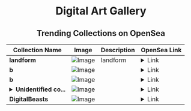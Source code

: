 <div align="center">

# Digital Art Gallery

## Trending Collections on OpenSea

| Collection Name                       | Image                                                                                     | Description                       | OpenSea Link                                                                                          |
|---------------------------------------|-------------------------------------------------------------------------------------------|-----------------------------------|--------------------------------------------------------------------------------------------------------|
| **landform** | ![Image](https://i.seadn.io/s/raw/files/26d9d3ea2eb0290831fef5d85fc8bceb.png?w=500&auto=format?w=200&auto=format) | landform | <details><summary>Link</summary>[landform](https://opensea.io/collection/landform-4)</details> |
| **b** | ![Image](https://i.seadn.io/s/raw/files/c17defe12e0ea1cd603439d3e196338f.jpg?w=500&auto=format?w=200&auto=format) |  | <details><summary>Link</summary>[b](https://opensea.io/collection/b-6841)</details> |
| **b** | ![Image](https://i.seadn.io/s/raw/files/60425129d8b9674a48735150e2622dcb.jpg?w=500&auto=format?w=200&auto=format) |  | <details><summary>Link</summary>[b](https://opensea.io/collection/b-6840)</details> |
| **<details><summary>Unidentified co...</summary>Unidentified contract 942c1df0-f598-44ac-8cda-7b29be21c0a8</details>** | ![Image](https://i.seadn.io/s/raw/files/a837708742ad8afcb35eb60ba787976d.jpg?w=500&auto=format?w=200&auto=format) |  | <details><summary>Link</summary>[Unidentified contract 942c1df0-f598-44ac-8cda-7b29be21c0a8](https://opensea.io/collection/unidentified-contract-942c1df0-f598-44ac-8cda-7b29)</details> |
| **DigitalBeasts** | ![Image](https://i.seadn.io/s/raw/files/5741e2412130b51edc43d183bac7e4ec.jpg?w=500&auto=format?w=200&auto=format) |  | <details><summary>Link</summary>[DigitalBeasts](https://opensea.io/collection/digitalbeasts-1)</details> |

</div>